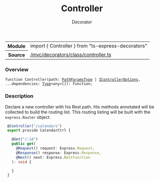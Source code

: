 
<header class="symbol-info-header"><h1 id="controller">Controller</h1><label class="symbol-info-type-label decorator">Decorator</label></header>
<!-- summary -->
<section class="symbol-info"><table class="is-full-width"><tbody><tr><th>Module</th><td><div class="lang-typescript"><span class="token keyword">import</span> { Controller }&nbsp;<span class="token keyword">from</span>&nbsp;<span class="token string">"ts-express-decorators"</span></div></td></tr><tr><th>Source</th><td><a href="https://github.com/Romakita/ts-express-decorators/blob/v3.10.1/src//mvc/decorators/class/controller.ts#L0-L0">/mvc/decorators/class/controller.ts</a></td></tr></tbody></table></section>
<!-- overview -->


### Overview


<pre><code class="typescript-lang ">function <span class="token function">Controller</span><span class="token punctuation">(</span>path<span class="token punctuation">:</span> <a href="#api/common/mvc/pathparamstype"><span class="token">PathParamsType</span></a> | <a href="#api/common/mvc/icontrolleroptions"><span class="token">IControllerOptions</span></a><span class="token punctuation">,</span> ...dependencies<span class="token punctuation">:</span> <a href="#api/common/core/type"><span class="token">Type</span></a><<span class="token keyword">any</span>><span class="token punctuation">[</span><span class="token punctuation">]</span><span class="token punctuation">)</span><span class="token punctuation">:</span> Function<span class="token punctuation">;</span></code></pre>


<!-- Parameters -->

<!-- Description -->


### Description

Declare a new controller with his Rest path. His methods annotated will be collected to build the routing list.
This routing listing will be built with the `express.Router` object.

```typescript
 @Controller("/calendars")
 export provide CalendarCtrl {

   @Get("/:id")
   public get(
     @Request() request: Express.Request,
     @Response() response: Express.Response,
     @Next() next: Express.NextFunction
   ): void {

   }
 }
```

<!-- Members -->


